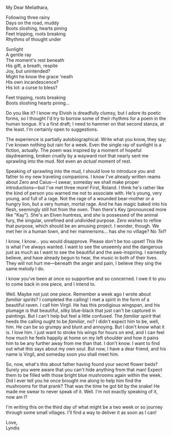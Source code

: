 My Dear Meliathara,

Following three rainy  
Days on the road, muddy  
Boots sloshing, hearts pining  
Feet tripping, roots breaking  
Rhythms of thought under  

Sunlight  
A gentle ray  
The moment's rest beneath  
His gift, a breath, respite  
Joy, but unintended?  
Might he know the grace 'neath  
His own incandescence?  
His lot: a curse to bless?  

Feet tripping, roots breaking  
Boots sloshing hearts pining...

Do you like it? I know my Elvish is dreadfully clumsy, but I adore its poetic forms, so I thought I'd try to borrow some of their rhythms for a poem in the human tongue. It's a first draft; I need to hammer on that second stanza, at the least. I'm certainly open to suggestions.

The experience is partially autobiographical. Write what you know, they say; I've known nothing but rain for a week. Even the single ray of sunlight is a fiction, actually. The poem was inspired by a moment of hopeful daydreaming, broken cruelly by a wayward root that nearly sent me sprawling into the mud. Not even an *actual* moment of rest.

Speaking of sprawling into the mud, I should love to introduce you and father to my new traveling companions. I know I've already written reams about Zero and Caius—I swear, someday we shall make proper introductions—but I've met three more! First, Roland. I think he's rather like the kind of person you warned me not to associate with. He's young, very young, and full of a rage. Not the rage of a wounded bear-mother or a hungry lion, but a very human, mortal rage. And he has magic baked into his flesh, seemingly still hot from the oven. Then there's Key (pronounced more like "Kay"). She's an Elven huntress, and *she* is possessed of the animal fury, the singular, unrefined and undivided purpose.  Zero wishes to refine that purpose, which should be an amusing project.  I wonder, though. We met her in a human town, and her mannerisms... has she no village? No *Tel*?

I know, I know... you would disapprove. Please don't be too upset! This life is what I've always wanted. I want to see the unseemly and the dangerous just as much as I want to see the beautiful and the awe-inspiring. I earnestly believe, and have already begun to hear, the music in both of their lives. They will not hurt me—beneath the anger and pain, I believe they sing the same melody I do.

I know you've been at once so supportive and so concerned. I owe it to you to come back in one piece, and I intend to.

Well. Maybe not just one piece. Remember a week ago I wrote about *familiar spirits*? I completed the calling! I met a spirit in the form of a beautiful raven. I call him Virgil. He has this prodigious wingspan, and his plumage is that beautiful, silky blue-black that just can't be captured in paintings. But I can't help but feel a little confused. The *familiar spirit* that heeds the calling ought to be *familiar*, no? I didn't expect him to be, well, him. He can be so grumpy and blunt and annoying. But I don't know what it is. I love him. I just want to stroke his wings for hours on end, and I can feel how much he feels happily at home on my left shoulder and how it pains him to be any further away from me than that. I don't know. I want to find out what this says about my own soul. But now, I have a dear friend, and his name is Virgil, and someday soon you shall meet him.

So, now, what's this about father having found your secret flower beds? Surely you were aware that you can't hide anything from that man! Expect them to be filled with those bright blue mushrooms again within the week. Did I ever tell you he once brought me along to help him find the mushrooms for that prank? That was the time he got bit by the snake! He made me swear to never speak of it. Well. I'm not exactly speaking of it, now am I?

I'm writing this on the third day of what might be a two week or so journey through some small villages. I'll find a way to deliver it as soon as I can!

Love,  
Lyndis